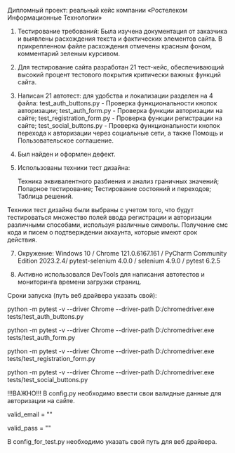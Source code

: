 Дипломный проект: реальный кейс компании «Ростелеком Информационные Технологии»

1. Тестирование требований: Была изучена документация от заказчика и выявлены расхождения  текста и фактических элементов сайта. В прикрепленном файле расхождения отмечены красным фоном, комментарий зеленым курсивом.

2. Для тестирование сайта разработан 21 тест-кейс, обеспечивающий высокий процент тестового покрытия критически важных функций сайта.

3. Написан 21 автотест: для удобства и локализации разделен на 4 файла:
  test_auth_buttons.py - Проверка функциональности кнопок авторизации;
  test_auth_form.py - Проверка функции авторизации на сайте;
  test_registration_form.py - Проверка функции регистрации на сайте;
  test_social_buttons.py - Проверка функциональности кнопок перехода к авторизации через      социальные сети, а также Помощь и Пользовательское соглашение.

4. Был найден и оформлен дефект.

5. Использованы техники тест дизайна:
   
   Техника эквивалентного разбиения и анализ граничных значений;
   Попарное тестирование;
   Тестирование состояний и переходов;
   Таблица решений.
   
Техники тест дизайна были выбраны с учетом того, что будут тестироваться множество полей ввода регистрации и авторизации различными способами, используя различные символы. Получение смс кода и писем о подтверждении аккаунта, которые имеют срок действия.

7. Окружение: Windows 10 / Chrome 121.0.6167.161 / PyCharm Community Edition 2023.2.4/ pytest-selenium 4.0.0 / selenium 4.9.0 / pytest 6.2.5

8. Активно использовался DevTools для написания автотестов и мониторинга времени загрузки страниц.

Сроки запуска (путь веб драйвера указать свой):

python -m pytest -v --driver Chrome --driver-path D:/chromedriver.exe tests/test_auth_buttons.py

python -m pytest -v --driver Chrome --driver-path D:/chromedriver.exe tests/test_auth_form.py

python -m pytest -v --driver Chrome --driver-path D:/chromedriver.exe tests/test_registration_form.py

python -m pytest -v --driver Chrome --driver-path D:/chromedriver.exe tests/test_social_buttons.py

!!!ВАЖНО!!!
В config.py необходимо ввести свои валидные данные для авторизации на сайте.

valid_email = ""

valid_pass = ""

В config_for_test.py необходимо указать свой путь для веб драйвера.  
   
